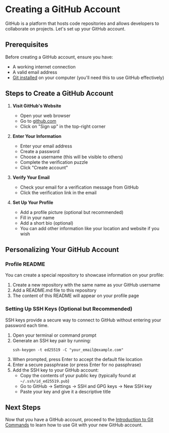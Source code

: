 # Creating a GitHub Account

GitHub is a platform that hosts code repositories and allows developers to collaborate on projects. Let's set up your GitHub account.

## Prerequisites

Before creating a GitHub account, ensure you have:
- A working internet connection
- A valid email address
- [Git installed](intro-to-git-commands.md#installing-git) on your computer (you'll need this to use GitHub effectively)

## Steps to Create a GitHub Account

1. **Visit GitHub's Website**
   - Open your web browser
   - Go to [github.com](https://github.com)
   - Click on "Sign up" in the top-right corner

2. **Enter Your Information**
   - Enter your email address
   - Create a password
   - Choose a username (this will be visible to others)
   - Complete the verification puzzle
   - Click "Create account"

3. **Verify Your Email**
   - Check your email for a verification message from GitHub
   - Click the verification link in the email

4. **Set Up Your Profile**
   - Add a profile picture (optional but recommended)
   - Fill in your name
   - Add a short bio (optional)
   - You can add other information like your location and website if you wish

## Personalizing Your GitHub Account

### Profile README
You can create a special repository to showcase information on your profile:

1. Create a new repository with the same name as your GitHub username
2. Add a README.md file to this repository
3. The content of this README will appear on your profile page

### Setting Up SSH Keys (Optional but Recommended)

SSH keys provide a secure way to connect to GitHub without entering your password each time.

1. Open your terminal or command prompt
2. Generate an SSH key pair by running:
   ```
   ssh-keygen -t ed25519 -C "your_email@example.com"
   ```
3. When prompted, press Enter to accept the default file location
4. Enter a secure passphrase (or press Enter for no passphrase)
5. Add the SSH key to your GitHub account:
   - Copy the contents of your public key (typically found at `~/.ssh/id_ed25519.pub`)
   - Go to GitHub → Settings → SSH and GPG keys → New SSH key
   - Paste your key and give it a descriptive title

## Next Steps

Now that you have a GitHub account, proceed to the [Introduction to Git Commands](intro-to-git-commands.md) to learn how to use Git with your new GitHub account.
